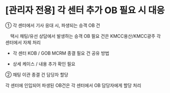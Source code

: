 # [관리자 전용] 각 센터 추가 OB 필요 시 대응

① 각 센터에서 기사 응대 시, 파생되는 승객 OB 건

    택시 채팅/유선 상담에서 발생하는 승객 OB 필요 건은 KMCC용산/KMCC광주 각 센터에서 자체 처리

- 각 센터 KOB / GOB MCRM 종결 필요 건 공유 방법

- 상세 케이스 / 내용 추가 확인 필요

② 채팅 이관 종결 건 담당자 할당

각 센터에 인입되어 파생된 OB건은 각 센터에서 OB 담당자에게 할당 처리